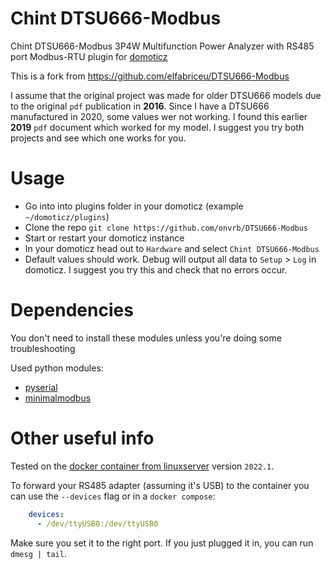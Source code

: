 # Chint DTSU666-Modbus
Chint DTSU666-Modbus 3P4W Multifunction Power Analyzer with RS485 port Modbus-RTU plugin for [domoticz](https://www.domoticz.com/)

This is a fork from https://github.com/elfabriceu/DTSU666-Modbus

I assume that the original project was made for older DTSU666 models due to the original `pdf` publication in **2016**.
Since I have a DTSU666 manufactured in 2020, some values wer not working. I found this earlier **2019** `pdf` document which worked for my model. I suggest you try both projects and see which one works for you.


# Usage

- Go into into plugins folder in your domoticz (example `~/domoticz/plugins`)
- Clone the repo `git clone https://github.com/onvrb/DTSU666-Modbus`
- Start or restart your domoticz instance
- In your domoticz head out to `Hardware` and select `Chint DTSU666-Modbus`
- Default values should work. Debug will output all data to `Setup` > `Log` in domoticz. I suggest you try this and check that no errors occur.

# Dependencies

You don't need to install these modules unless you're doing some troubleshooting

Used python modules:
- [pyserial](https://pythonhosted.org/pyserial/)
- [minimalmodbus](http://minimalmodbus.readthedocs.io)


# Other useful info

Tested on the [docker container from linuxserver](https://hub.docker.com/r/linuxserver/domoticz) version `2022.1`.

To forward your RS485 adapter (assuming it's USB) to the container you can use the `--devices` flag or in a `docker compose`:
```yml
    devices:
      - /dev/ttyUSB0:/dev/ttyUSB0
```

Make sure you set it to the right port. If you just plugged it in, you can run `dmesg | tail`.
